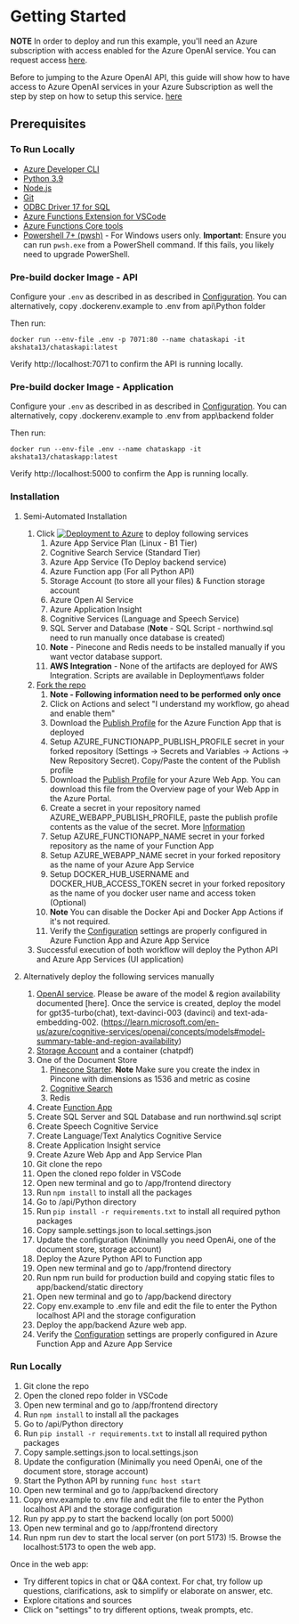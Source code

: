 # Getting Started

**NOTE** In order to deploy and run this example, you'll need an Azure subscription with access enabled for the Azure OpenAI service. You can request access [here](https://aka.ms/oaiapply).

Before to jumping to the Azure OpenAI API, this guide will show how to have access to Azure OpenAI services in your Azure Subscription as well the step by step on how to setup this service. [here](https://github.com/hcmarque/AzureOpenAI)

## Prerequisites

### To Run Locally

* [Azure Developer CLI](https://aka.ms/azure-dev/install)
* [Python 3.9](https://www.python.org/downloads/)
* [Node.js](https://nodejs.org/en/download/)
* [Git](https://git-scm.com/downloads)
* [ODBC Driver 17 for SQL](https://learn.microsoft.com/en-us/sql/connect/odbc/download-odbc-driver-for-sql-server?view=sql-server-ver16)
* [Azure Functions Extension for VSCode](https://marketplace.visualstudio.com/items?itemName=ms-azuretools.vscode-azurefunctions)
* [Azure Functions Core tools](https://learn.microsoft.com/en-us/azure/azure-functions/functions-run-local#install-the-azure-functions-core-tools)
* [Powershell 7+ (pwsh)](https://github.com/powershell/powershell) - For Windows users only. **Important**: Ensure you can run `pwsh.exe` from a PowerShell command. If this fails, you likely need to upgrade PowerShell.

### Pre-build docker Image - API

Configure your `.env` as described in as described in [Configuration](Configuration.md).  You can alternatively, copy .dockerenv.example to .env from api\Python folder

Then run:

```console
docker run --env-file .env -p 7071:80 --name chataskapi -it akshata13/chataskapi:latest
```

Verify http://localhost:7071 to confirm the API is running locally.

### Pre-build docker Image - Application

Configure your `.env` as described in as described in [Configuration](Configuration.md).  You can alternatively, copy .dockerenv.example to .env from app\backend folder

Then run:

```console
docker run --env-file .env --name chataskapp -it akshata13/chataskapp:latest
```

Verify http://localhost:5000 to confirm the App is running locally.

### Installation


1. Semi-Automated Installation
   1. Click [![Deployment to Azure](https://aka.ms/deploytoazurebutton)](https://portal.azure.com/#create/Microsoft.Template/uri/https%3A%2F%2Fraw.githubusercontent.com%2Fakshata29%2Fchatpdf%2Fmain%2FDeployment%2Fazuredeploy.json) to deploy following services
      1. Azure App Service Plan (Linux - B1 Tier)
      2. Cognitive Search Service (Standard Tier)
      3. Azure App Service (To Deploy backend service)
      4. Azure Function app (For all Python API)
      5. Storage Account (to store all your files) & Function storage account
      6. Azure Open AI Service
      7. Azure Application Insight
      8. Cognitive Services (Language and Speech Service)
      9. SQL Server and Database (**Note** - SQL Script - northwind.sql need to run manually once database is created)
      10. **Note** - Pinecone and Redis needs to be installed manually if you want vector database support.
      11. **AWS Integration** - None of the artifacts are deployed for AWS Integration.  Scripts are available in Deployment\aws folder
   2. [Fork the repo](https://github.com/akshata29/chatpdf/fork)
      1. **Note - Following information need to be performed only once**
      2. Click on Actions and select "I understand my workflow, go ahead and enable them"
      3. Download the [Publish Profile](https://github.com/Azure/functions-action#using-publish-profile-as-deployment-credential-recommended) for the Azure Function App that is deployed
      4. Setup AZURE_FUNCTIONAPP_PUBLISH_PROFILE secret in your forked repository (Settings -> Secrets and Variables -> Actions -> New Repository Secret).  Copy/Paste the content of the Publish profile
      5. Download the [Publish Profile](https://docs.microsoft.com/en-us/azure/app-service/deploy-github-actions?tabs=applevel#generate-deployment-credentials) for your Azure Web App. You can download this file from the Overview page of your Web App in the Azure Portal.
      6. Create a secret in your repository named AZURE_WEBAPP_PUBLISH_PROFILE, paste the publish profile contents as the value of the secret.  More [Information](https://docs.microsoft.com/azure/app-service/deploy-github-actions#configure-the-github-secret)
      7. Setup AZURE_FUNCTIONAPP_NAME secret in your forked repository as the name of your Function App
      8. Setup AZURE_WEBAPP_NAME secret in your forked repository as the name of your Azure App Service
      9. Setup DOCKER_HUB_USERNAME and DOCKER_HUB_ACCESS_TOKEN secret in your forked repository as the name of you docker user name and access token (Optional)
      10. **Note** You can disable the Docker Api and Docker App Actions if it's not required.
      11. Verify the [Configuration](./Configuration.md) settings are properly configured in Azure Function App and Azure App Service
   3. Successful execution of both workflow will deploy the Python API and Azure App Services (UI application)

2. Alternatively deploy the following services manually
   1. [OpenAI service](https://learn.microsoft.com/en-us/azure/cognitive-services/openai/how-to/create-resource?pivots=web-portal).   Please be aware of the model & region availability documented [here].  Once the service is created, deploy the model for gpt35-turbo(chat), text-davinci-003 (davinci) and text-ada-embedding-002.
(https://learn.microsoft.com/en-us/azure/cognitive-services/openai/concepts/models#model-summary-table-and-region-availability)
   1. [Storage Account](https://learn.microsoft.com/en-us/azure/storage/common/storage-account-create?tabs=azure-portal) and a container (chatpdf)
   2. One of the Document Store
      1. [Pinecone Starter](https://www.pinecone.io/pricing/).  **Note** Make sure you create the index in Pincone with dimensions as 1536 and metric as cosine
      2. [Cognitive Search](https://learn.microsoft.com/en-us/azure/search/search-create-service-portal)
      3. Redis
   3. Create [Function App](https://learn.microsoft.com/en-us/azure/azure-functions/functions-create-function-app-portal)
   4. Create SQL Server and SQL Database and run northwind.sql script
   5. Create Speech Cognitive Service
   6. Create Language/Text Analytics Cognitive Service
   7. Create Application Insight service
   8. Create Azure Web App and App Service Plan
   9. Git clone the repo
   10. Open the cloned repo folder in VSCode
   11. Open new terminal and go to /app/frontend directory
   12. Run `npm install` to install all the packages
   13. Go to /api/Python directory
   14. Run `pip install -r requirements.txt` to install all required python packages
   15. Copy sample.settings.json to local.settings.json
   16. Update the configuration (Minimally you need OpenAi, one of the document store, storage account)
   17. Deploy the Azure Python API to Function app
   18. Open new terminal and go to /app/frontend directory
   19. Run npm run build for production build and copying static files to app/backend/static directory
   20. Open new terminal and go to /app/backend directory
   21. Copy env.example to .env file and edit the file to enter the Python localhost API and the storage configuration
   22. Deploy the app/backend Azure web app.
   23. Verify the [Configuration](./Configuration.md) settings are properly configured in Azure Function App and Azure App Service

### Run Locally

1. Git clone the repo
2. Open the cloned repo folder in VSCode
3. Open new terminal and go to /app/frontend directory
4. Run `npm install` to install all the packages
5. Go to /api/Python directory
6. Run `pip install -r requirements.txt` to install all required python packages
7. Copy sample.settings.json to local.settings.json
8. Update the configuration (Minimally you need OpenAi, one of the document store, storage account)
9. Start the Python API by running `func host start`
10. Open new terminal and go to /app/backend directory
11. Copy env.example to .env file and edit the file to enter the Python localhost API and the storage configuration
12. Run py app.py to start the backend locally (on port 5000)
13. Open new terminal and go to /app/frontend directory
14. Run npm run dev to start the local server (on port 5173)
!5. Browse the localhost:5173 to open the web app.

Once in the web app:

* Try different topics in chat or Q&A context. For chat, try follow up questions, clarifications, ask to simplify or elaborate on answer, etc.
* Explore citations and sources
* Click on "settings" to try different options, tweak prompts, etc.
